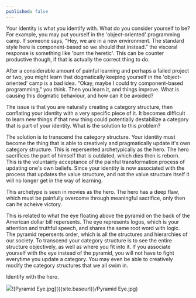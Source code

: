 ```yaml
---
published: false
---
```

Your identity is what you identify with. What do you consider yourself to be? For example, you may put yourself in the 'object-oriented' programming camp. If someone says, "Hey, we are in a new environment. The standard style here is component-based so we should that instead." the visceral response is something like 'burn the heretic'. This can be counter productive though, if that is actually the correct thing to do.

After a considerable amount of painful learning and perhaps a failed project or two, you might learn that dogmatically keeping yourself in the 'object-oriented' camp is a bad idea. "Okay, maybe I could try component-based programming," you think. Then you learn it, and things improve. What is causing this dogmatic behaviour, and how can it be avoided?

The issue is that you are naturally creating a category structure, then conflating your identity with a very specific piece of it. It becomes difficult to learn new things if that new thing could potentially destabilize a category that is part of your identity. What is the solution to this problem?

The solution is to transcend the category structure. Your identity must become the thing that is able to creatively and pragmatically update it's own category structure. This is repersented archetypically as the hero. The hero sacrifices the part of himself that is outdated, which dies then is reborn. This is the voluntairly acceptance of the painful transformation process of updating one's own beliefs. Since your identity is now associated with the process that updates the value structure, and not the value structure itself it will no longer get in the way of learning.

This archetype is seen in movies as the hero. The hero has a deep flaw, which must be painfully overcome through meaningful sacrifice, only then can he acheive victory.

This is related to what the eye floating above the pyramid on the back of the American dollar bill repersents. The eye represents logos, which is your attention and truthful speech, and shares the same root word with logic. The pyramid repersents order, which is all the structures and hierarchies of our society. To transcend your category structure is to see the entire structure objectively, as well as where you fit into it. If you associate yourself with the eye instead of the pyramid, you will not have to fight everytime you update a category. You may even be able to creatively modify the category structures that we all swim in.

Identify with the hero.

![]({{site.baseurl}}/Pyramid%20Eye.jpg)![Pyramid Eye.jpg]({{site.baseurl}}/Pyramid Eye.jpg)
